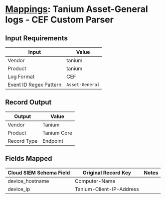 # [Mappings](README.md): Tanium Asset-General logs - CEF Custom Parser

## Input Requirements

|Input|Value|
|-----|-----|
|Vendor|tanium|
|Product|tanium|
|Log Format|CEF|
|Event ID Regex Pattern|`Asset-General`|

## Record Output

|Output|Value|
|------|-----|
|Vendor|Tanium|
|Product|Tanium Core|
|Record Type|Endpoint|

## Fields Mapped

|Cloud SIEM Schema Field|Original Record Key|Notes|
|-----------------------|-------------------|-----|
|device_hostname|Computer-Name||
|device_ip|Tanium-Client-IP-Address||

